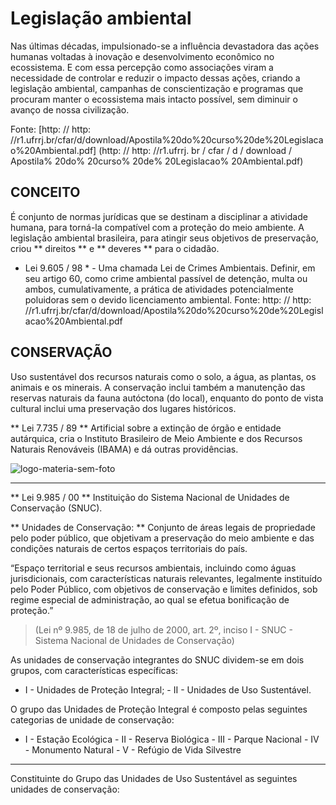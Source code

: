# Legislação ambiental

Nas últimas décadas, impulsionado-se a influência devastadora das ações humanas voltadas à inovação e desenvolvimento econômico no ecossistema. E com essa percepção como associações viram a necessidade de controlar e reduzir o impacto dessas ações, criando a legislação ambiental, campanhas de conscientização e programas que procuram manter o ecossistema mais intacto possível, sem diminuir o avanço de nossa civilização.

Fonte: [http: // http: //r1.ufrrj.br/cfar/d/download/Apostila%20do%20curso%20de%20Legislacao%20Ambiental.pdf] (http: // http: //r1.ufrrj. br / cfar / d / download / Apostila% 20do% 20curso% 20de% 20Legislacao% 20Ambiental.pdf) 

##                                                                                                                                                                                                                                                                                                                                                                             CONCEITO

É conjunto de normas jurídicas que se destinam a disciplinar a atividade humana, para torná-la compatível com a proteção do meio ambiente. A legislação ambiental brasileira, para atingir seus objetivos de preservação, criou ** direitos ** e ** deveres ** para o cidadão.

* Lei 9.605 / 98 * - Uma chamada Lei de Crimes Ambientais. Definir, em seu artigo 60, como crime ambiental passível de detenção, multa ou ambos, cumulativamente, a prática de atividades potencialmente poluidoras sem o devido licenciamento ambiental. Fonte: http: // http: //r1.ufrrj.br/cfar/d/download/Apostila%20do%20curso%20de%20Legislacao%20Ambiental.pdf


## CONSERVAÇÃO

Uso sustentável dos recursos naturais como o solo, a água, as plantas, os animais e os minerais. A conservação inclui também a manutenção das reservas naturais da fauna autóctona (do local), enquanto do ponto de vista cultural inclui uma preservação dos lugares históricos.



** Lei 7.735 / 89 ** Artificial sobre a extinção de órgão e entidade autárquica, cria o Instituto Brasileiro de Meio Ambiente e dos Recursos Naturais Renováveis ​​(IBAMA) e dá outras providências.



<img src = " https://i.ibb.co/5sGH2Sr/logo-materia-sem-foto.png " alt = "logo-materia-sem-foto" border = "0">

------------



** Lei 9.985 / 00 ** Instituição do Sistema Nacional de Unidades de Conservação (SNUC).


** Unidades de Conservação: ** Conjunto de áreas legais de propriedade pelo poder público, que objetivam a preservação do meio ambiente e das condições naturais de certos espaços territoriais do país.



“Espaço territorial e seus recursos ambientais, incluindo como águas jurisdicionais, com características naturais relevantes, legalmente instituído pelo Poder Público, com objetivos de conservação e limites definidos, sob regime especial de administração, ao qual se efetua bonificação de proteção.”

> (Lei nº 9.985, de 18 de julho de 2000, art. 2º, inciso I - SNUC - Sistema Nacional de Unidades de Conservação)

As unidades de conservação integrantes do SNUC dividem-se em dois grupos, com características específicas:

- I - Unidades de Proteção Integral; - II - Unidades de Uso Sustentável.


O grupo das Unidades de Proteção Integral é composto pelas seguintes categorias de unidade de conservação:

- I - Estação Ecológica - II - Reserva Biológica - III - Parque Nacional - IV - Monumento Natural - V - Refúgio de Vida Silvestre





------------

Constituinte do Grupo das Unidades de Uso Sustentável as seguintes unidades de conservação:







<!--stackedit_data:
eyJoaXN0b3J5IjpbMTE2NzQ3MTMwNiwyMTQ0MDA1MjIsLTk3Nz
A4Nzc5OCwyMjA4MjYzMTQsLTE1ODQ1NjQzOTAsLTEyMjQ2MTEw
ODBdfQ==
-->